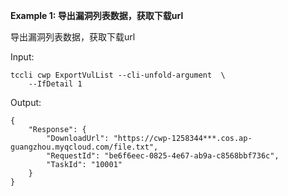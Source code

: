 **Example 1: 导出漏洞列表数据，获取下载url**

导出漏洞列表数据，获取下载url

Input: 

```
tccli cwp ExportVulList --cli-unfold-argument  \
    --IfDetail 1
```

Output: 
```
{
    "Response": {
        "DownloadUrl": "https://cwp-1258344***.cos.ap-guangzhou.myqcloud.com/file.txt",
        "RequestId": "be6f6eec-0825-4e67-ab9a-c8568bbf736c",
        "TaskId": "10001"
    }
}
```

